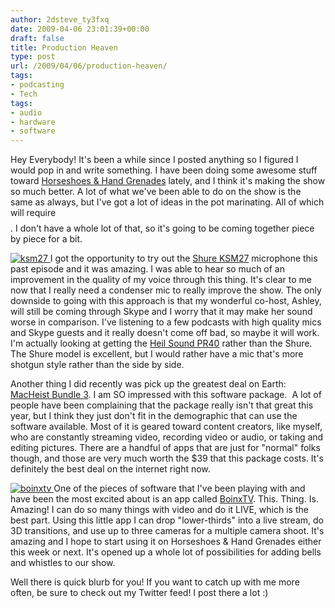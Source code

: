 ```yaml
---
author: 2dsteve_ty3fxq
date: 2009-04-06 23:01:39+00:00
draft: false
title: Production Heaven
type: post
url: /2009/04/06/production-heaven/
tags:
- podcasting
- Tech
tags:
- audio
- hardware
- software
---
```


Hey Everybody! It's been a while since I posted anything so I figured I would pop in and write something. I have been doing some awesome stuff toward [Horseshoes & Hand Grenades](http://www.horseshoes-handgrenades.com) lately, and I think it's making the show so much better. A lot of what we've been able to do on the show is the same as always, but I've got a lot of ideas in the pot marinating. All of which will require $$$$. I don't have a whole lot of that, so it's going to be coming together piece by piece for a bit.

[![ksm27](http://www.bitsandbinary.com/wp-content/uploads/2009/04/site_img_us_pro_ksm27-sl_m.jpg)
](http://www.bitsandbinary.com/wp-content/uploads/2009/04/site_img_us_pro_ksm27-sl_m.jpg)I got the opportunity to try out the [Shure KSM27](http://www.shure.com/ProAudio/Products/WiredMicrophones/us_pro_KSM27-SL_content) microphone this past episode and it was amazing. I was able to hear so much of an improvement in the quality of my voice through this thing. It's clear to me now that I really need a condenser mic to really improve the show. The only downside to going with this approach is that my wonderful co-host, Ashley, will still be coming through Skype and I worry that it may make her sound worse in comparison. I've listening to a few podcasts with high quality mics and Skype guests and it really doesn't come off bad, so maybe it will work. I'm actually looking at getting the [Heil Sound PR40](http://www.heilsound.com/pro/products/pr40/) rather than the Shure. The Shure model is excellent, but I would rather have a mic that's more shotgun style rather than the side by side.

Another thing I did recently was pick up the greatest deal on Earth: [MacHeist Bundle 3](http://www.macheist.com). I am SO impressed with this software package.  A lot of people have been complaining that the package really isn't that great this year, but I think they just don't fit in the demographic that can use the software available. Most of it is geared toward content creators, like myself, who are constantly streaming video, recording video or audio, or taking and editing pictures. There are a handful of apps that are just for "normal" folks though, and those are very much worth the $39 that this package costs. It's definitely the best deal on the internet right now.

[![boinxtv](http://www.bitsandbinary.com/wp-content/uploads/2009/04/cont_icon_btv100.png)
](http://www.bitsandbinary.com/wp-content/uploads/2009/04/cont_icon_btv100.png)One of the pieces of software that I've been playing with and have been the most excited about is an app called [BoinxTV](http://www.boinxtv.com). This. Thing. Is. Amazing! I can do so many things with video and do it LIVE, which is the best part. Using this little app I can drop "lower-thirds" into a live stream, do 3D transitions, and use up to three cameras for a multiple camera shoot. It's amazing and I hope to start using it on Horseshoes & Hand Grenades either this week or next. It's opened up a whole lot of possibilities for adding bells and whistles to our show.

Well there is quick blurb for you! If you want to catch up with me more often, be sure to check out my Twitter feed! I post there a lot :)
